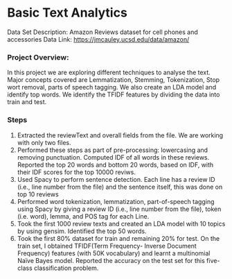 # Basic Text Analytics 

Data Set Description: Amazon Reviews dataset for cell phones and accessories
Data Link: https://jmcauley.ucsd.edu/data/amazon/ 

### Project Overview: 

In this project we are exploring different techniques to analyse the text. Major concepts covered are Lemmatization, Stemming, Tokenization, Stop wort removal, parts of speech tagging. We also create an LDA model and identify top words. We identify the TFIDF features by dividing the data into train and test.  


### Steps 
1.	Extracted the reviewText and overall fields from the file. We are working with only two files.
2.	Performed these steps as part of pre-processing: lowercasing and removing punctuation. Computed IDF of all words in these reviews. Reported the top 20 words and bottom 20 words, based on IDF, with their IDF scores for the top 10000 reviws. 
3.  Used Spacy to perform sentence detection. Each line has a review ID (i.e., line number from the file) and the sentence itself, this was done on top 10 reviews
4.	Performed word tokenization, lemmatization, part-of-speech tagging using Spacy by giving a review ID (i.e., line number from the file), token (i.e. word), lemma, and POS tag for each Line.
5.	Took the first 1000 review texts and created an LDA model with 10 topics by using gensim. Identified the top 50 words. 
6.	Took the first 80% dataset for train and remaining 20% for test. On the train set, I obtained TFIDF(Term Frequency- Inverse Document Frequency) features (with 50K vocabulary) and learnt a multinomial Naïve Bayes model. Reported the accuracy on the test set for this five-class classification problem. 

